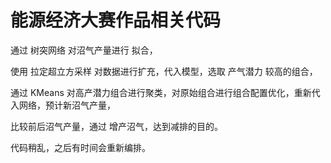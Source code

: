 # 能源经济大赛作品相关代码

通过 树突网络 对沼气产量进行 拟合，

使用 拉定超立方采样 对数据进行扩充，代入模型，选取 产气潜力 较高的组合，

通过 KMeans 对高产潜力组合进行聚类，对原始组合进行组合配置优化，重新代入网络，预计新沼气产量，

比较前后沼气产量，通过 增产沼气，达到减排的目的。

代码稍乱，之后有时间会重新编排。
